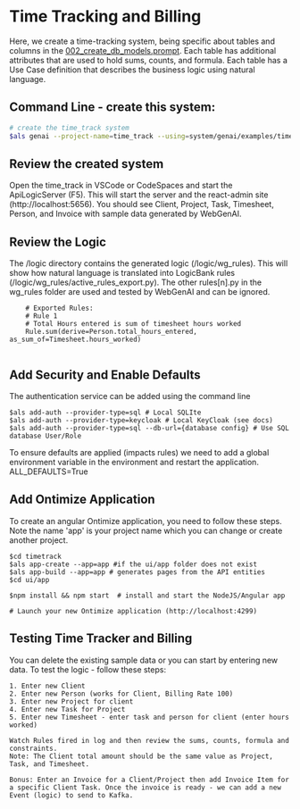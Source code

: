 # Time Tracking and Billing 
 Here, we create a time-tracking system, being specific about tables and columns in the [002_create_db_models.prompt](./).  Each table has additional attributes that are used to hold sums, counts, and formula.  Each table has a Use Case definition that describes the business logic using natural language.  

## Command Line - create this system:
```bash
# create the time_track system
$als genai --project-name=time_track --using=system/genai/examples/time_tracking_billing/002_create_db_models.prompt
```

## Review the created system
Open the time_track in VSCode or CodeSpaces and start the ApiLogicServer (F5). This will start the server and the react-admin site (http://localhost:5656). You should see Client, Project, Task, Timesheet, Person, and Invoice with sample data generated by WebGenAI.  

## Review the Logic
The /logic directory contains the generated logic (/logic/wg_rules).  This will show how natural language is translated into LogicBank rules (/logic/wg_rules/active_rules_export.py). The other rules[n].py in the wg_rules folder are used and tested by WebGenAI and can be ignored.

```
    # Exported Rules:
    # Rule 1 
    # Total Hours entered is sum of timesheet hours worked
    Rule.sum(derive=Person.total_hours_entered, as_sum_of=Timesheet.hours_worked)
    
```

## Add Security and Enable Defaults
The authentication service can be added using the command line
```
$als add-auth --provider-type=sql # Local SQLIte
$als add-auth --provider-type=keycloak # Local KeyCloak (see docs)
$als add-auth --provider-type=sql --db-url={database config} # Use SQL database User/Role
```
To ensure defaults are applied (impacts rules) we need to add a global environment variable in the environment and restart the application.
ALL_DEFAULTS=True

## Add Ontimize Application
To create an angular Ontimize application, you need to follow these steps.  Note the name 'app' is your project name which you can change or create another project.
```
$cd timetrack
$als app-create --app=app #if the ui/app folder does not exist
$als app-build --app=app # generates pages from the API entities
$cd ui/app

$npm install && npm start  # install and start the NodeJS/Angular app

# Launch your new Ontimize application (http://localhost:4299)

```

## Testing Time Tracker and Billing
You can delete the existing sample data or you can start by entering new data.  To test the logic - follow these steps:
```
1. Enter new Client
2. Enter new Person (works for Client, Billing Rate 100)
3. Enter new Project for client
4. Enter new Task for Project
5. Enter new Timesheet - enter task and person for client (enter hours worked)

Watch Rules fired in log and then review the sums, counts, formula and constraints.
Note: The Client total amount should be the same value as Project, Task, and Timesheet.

Bonus: Enter an Invoice for a Client/Project then add Invoice Item for a specific Client Task. Once the invoice is ready - we can add a new Event (logic) to send to Kafka.
```
